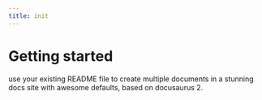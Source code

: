 ```yaml
---
title: init 
--- 
```


# Getting started

use your existing README file to create multiple documents in a stunning docs site with awesome defaults, based on docusaurus 2.
 